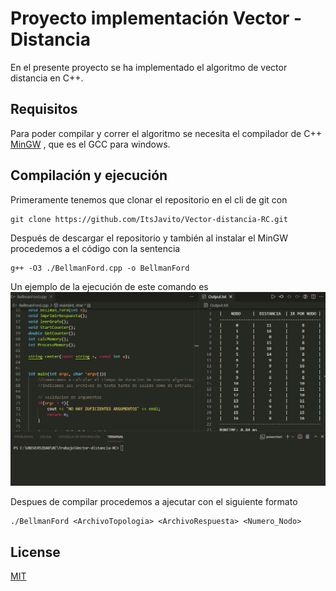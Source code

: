 # Proyecto implementación Vector - Distancia

En el presente proyecto se ha implementado el algoritmo de vector distancia en C++. 

## Requisitos

Para poder compilar y correr el algoritmo se necesita el compilador de C++ [MinGW](https://sourceforge.net/projects/mingw/) , que es el GCC para windows. 

## Compilación y ejecución

Primeramente tenemos que clonar el repositorio en el cli de git con 
```shell
git clone https://github.com/ItsJavito/Vector-distancia-RC.git 
```
Después de descargar el repositorio y también al instalar el MinGW procedemos a el código con la sentencia

```shell
g++ -O3 ./BellmanFord.cpp -o BellmanFord
```
Un ejemplo de la ejecución de este comando es
![ImagenCompilacion](https://github.com/ItsJavito/Vector-distancia-RC/blob/main/Imagenes/Compilacion.gif)

Despues de compilar procedemos a ajecutar con el siguiente formato

```shell
./BellmanFord <ArchivoTopologia> <ArchivoRespuesta> <Numero_Nodo>
```

## License
[MIT](https://choosealicense.com/licenses/mit/)
